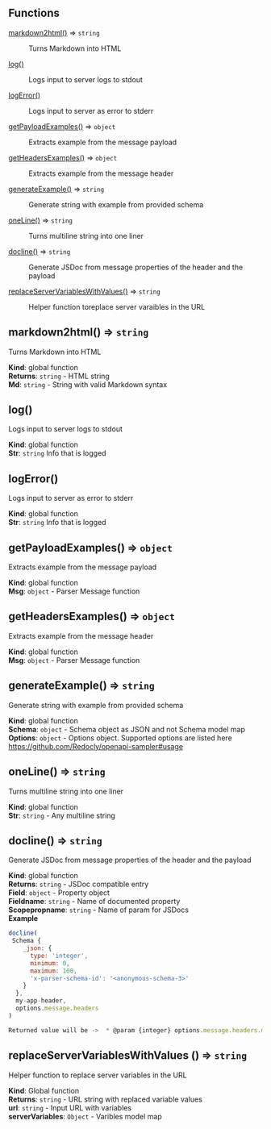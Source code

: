 ## Functions

<dl>
<dt><a href="#markdown2html">markdown2html()</a> ⇒ <code>string</code></dt>
<dd><p>Turns Markdown into HTML</p>
</dd>
<dt><a href="#log">log()</a></dt>
<dd><p>Logs input to server logs to stdout</p>
</dd>
<dt><a href="#logError">logError()</a></dt>
<dd><p>Logs input to server as error to stderr</p>
</dd>
<dt><a href="#getPayloadExamples">getPayloadExamples()</a> ⇒ <code>object</code></dt>
<dd><p>Extracts example from the message payload</p>
</dd>
<dt><a href="#getHeadersExamples">getHeadersExamples()</a> ⇒ <code>object</code></dt>
<dd><p>Extracts example from the message header</p>
</dd>
<dt><a href="#generateExample">generateExample()</a> ⇒ <code>string</code></dt>
<dd><p>Generate string with example from provided schema</p>
</dd>
<dt><a href="#oneLine">oneLine()</a> ⇒ <code>string</code></dt>
<dd><p>Turns multiline string into one liner</p>
</dd>
<dt><a href="#docline">docline()</a> ⇒ <code>string</code></dt>
<dd><p>Generate JSDoc from message properties of the header and the payload</p>
</dd>
<dt><a href="#replaceServerVariablesWithValues">replaceServerVariablesWithValues()</a> ⇒ <code>string</code></dt>
<dd><p>Helper function toreplace server varaibles in the URL</p>
</dd>
</dl>

<a name="markdown2html"></a>

## markdown2html() ⇒ <code>string</code>
Turns Markdown into HTML

**Kind**: global function  
**Returns**: <code>string</code> - HTML string  
**Md**: <code>string</code> - String with valid Markdown syntax  
<a name="log"></a>

## log()
Logs input to server logs to stdout

**Kind**: global function  
**Str**: <code>string</code> Info that is logged  
<a name="logError"></a>

## logError()
Logs input to server as error to stderr

**Kind**: global function  
**Str**: <code>string</code> Info that is logged  
<a name="getPayloadExamples"></a>

## getPayloadExamples() ⇒ <code>object</code>
Extracts example from the message payload

**Kind**: global function  
**Msg**: <code>object</code> - Parser Message function  
<a name="getHeadersExamples"></a>

## getHeadersExamples() ⇒ <code>object</code>
Extracts example from the message header

**Kind**: global function  
**Msg**: <code>object</code> - Parser Message function  
<a name="generateExample"></a>

## generateExample() ⇒ <code>string</code>
Generate string with example from provided schema

**Kind**: global function  
**Schema**: <code>object</code> - Schema object as JSON and not Schema model map  
**Options**: <code>object</code> - Options object. Supported options are listed here https://github.com/Redocly/openapi-sampler#usage  
<a name="oneLine"></a>

## oneLine() ⇒ <code>string</code>
Turns multiline string into one liner

**Kind**: global function  
**Str**: <code>string</code> - Any multiline string  
<a name="docline"></a>

## docline() ⇒ <code>string</code>
Generate JSDoc from message properties of the header and the payload

**Kind**: global function  
**Returns**: <code>string</code> - JSDoc compatible entry  
**Field**: <code>object</code> - Property object  
**Fieldname**: <code>string</code> - Name of documented property  
**Scopepropname**: <code>string</code> - Name of param for JSDocs  
**Example**  
```js
docline(
 Schema {
    _json: {
      type: 'integer',
      minimum: 0,
      maximum: 100,
      'x-parser-schema-id': '<anonymous-schema-3>'
    }
  },
  my-app-header,
  options.message.headers
)

Returned value will be ->  * @param {integer} options.message.headers.my-app-header
```
## replaceServerVariablesWithValues () ⇒ <code>string</code>
Helper function to replace server variables in the URL

**Kind**: Global function  
**Returns**: <code>string</code> - URL string with replaced variable values  
**url**: <code>string</code> - Input URL with variables  
**serverVariables**: <code>Object</code> - Varibles model map 